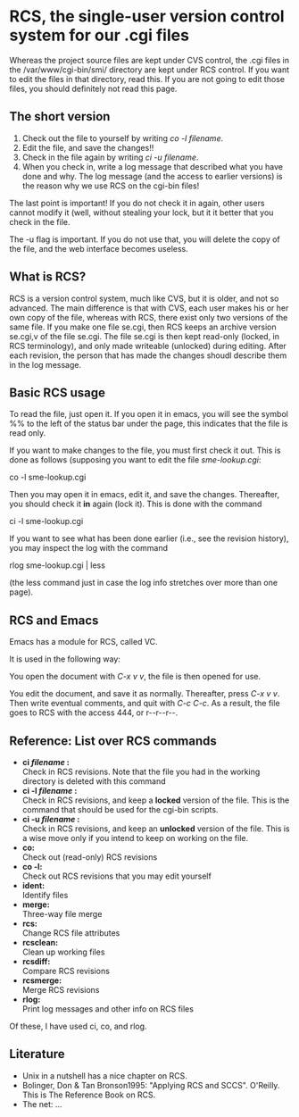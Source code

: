 # RCS, the single-user version control system for our .cgi files

Whereas the project source files are kept under CVS control, the .cgi
files in the /var/www/cgi-bin/smi/ directory are kept under RCS control.
If you want to edit the files in that directory, read this. If you are
not going to edit those files, you should definitely not read this page.

## The short version

1.  Check out the file to yourself by writing _co -l filename_.
2.  Edit the file, and save the changes!!
3.  Check in the file again by writing _ci -u filename_.
4.  When you check in, write a log message that described what you have
    done and why. The log message (and the access to earlier versions)
    is the reason why we use RCS on the cgi-bin files!

The last point is important! If you do not check it in again, other
users cannot modify it (well, without stealing your lock, but it it
better that you check in the file.

The -u flag is important. If you do not use that, you will delete the
copy of the file, and the web interface becomes useless.

## What is RCS?

RCS is a version control system, much like CVS, but it is older, and not
so advanced. The main difference is that with CVS, each user makes his
or her own copy of the file, whereas with RCS, there exist only two
versions of the same file. If you make one file se.cgi, then RCS keeps
an archive version se.cgi,v of the file se.cgi. The file se.cgi is then
kept read-only (locked, in RCS terminology), and only made writeable
(unlocked) during editing. After each revision, the person that has made
the changes shoudl describe them in the log message.

## Basic RCS usage

To read the file, just open it. If you open it in emacs, you will see
the symbol %% to the left of the status bar under the page, this
indicates that the file is read only.

If you want to make changes to the file, you must first check it out.
This is done as follows (supposing you want to edit the file
_sme-lookup.cgi_:

co -l sme-lookup.cgi

Then you may open it in emacs, edit it, and save the changes.
Thereafter, you should check it **in** again (lock it). This is done
with the command

ci -l sme-lookup.cgi

If you want to see what has been done earlier (i.e., see the revision
history), you may inspect the log with the command

rlog sme-lookup.cgi \| less

(the less command just in case the log info stretches over more than one
page).

## RCS and Emacs

Emacs has a module for RCS, called VC.

It is used in the following way:

You open the document with _C-x v v_, the file is then opened for use.

You edit the document, and save it as normally. Thereafter, press _C-x v
v_. Then write eventual comments, and quit with _C-c C-c_. As a result,
the file goes to RCS with the access 444, or r--r--r--.

## Reference: List over RCS commands

- **ci _filename_ :**  
  Check in RCS revisions. Note that the file you had in the working
  directory is deleted with this command
- **ci -l _filename_ :**  
  Check in RCS revisions, and keep a **locked** version of the file.
  This is the command that should be used for the cgi-bin scripts.
- **ci -u _filename_ :**  
  Check in RCS revisions, and keep an **unlocked** version of the
  file. This is a wise move only if you intend to keep on working on
  the file.
- **co:**  
  Check out (read-only) RCS revisions
- **co -l:**  
  Check out RCS revisions that you may edit yourself
- **ident:**  
  Identify files
- **merge:**  
  Three-way file merge
- **rcs:**  
  Change RCS file attributes
- **rcsclean:**  
  Clean up working files
- **rcsdiff:**  
  Compare RCS revisions
- **rcsmerge:**  
  Merge RCS revisions
- **rlog:**  
  Print log messages and other info on RCS files

Of these, I have used ci, co, and rlog.

## Literature

- Unix in a nutshell has a nice chapter on RCS.
- Bolinger, Don & Tan Bronson1995: "Applying RCS and SCCS". O'Reilly.
  This is The Reference Book on RCS.
- The net: ...
